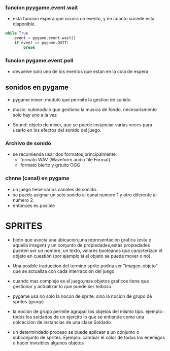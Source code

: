 ### funcion pyygame.event.wait
- esta funcion espera que ocurra un evento, y en cuanto sucede esta disponible.

```Python
while True
    event = pygame.event.wait()
    if event == pygame.QUIT: 
        break
```

### funcion pygame.event.poll
- devuelve solo uno de los eventos que estan en la cola de espera



## sonidos en pygame
- pygame.mixer: modulo que permite la gestion de sonido

- music: submodulo que gestiona la musica de fondo. necesariamente solo hay uno a la vez

- Sound: objeto de mixer, que se puede instanciar varias veces para usarlo en los efectos del sonido del juego.

### Archivo de sonido
- se recomienda usar dos formatos,principalmente:
    - formato WAV (Waveform audio file Format)
    - formato bierto y grtuito OGG


### chnne (canal) en pygame
- un juego tiene varios canales de sonido.
- se puede asignar un solo sonido al canal numero 1 y otro diferente al numero 2.
- entonces es posible

# SPRITES 
- bjeto que asocia una ubicacion,una representacion grafica (esta o aquella imagen) y un conjunto de propiedades,estas propiedades pueden ser un nombre, un texto, valores booleanos que caracterizan el objeto en cuestión (por ejemplo si el objeto se puede mover o no).
- Una posible traduccion del termino sprite podria ser "imagen-objeto" que se actualiza con cada interraccion del juego
- cuando mas complejo es el juego,mas objetos graficos tiene que gestionar y actualizar lo que puede ser tedioso.
- pygame usa no solo la nocon de sprite, sino la nocion de grupo de sprites (group)
- la nocion de grupo permite agrupar los objetos del mismo tipo. ejemplo : todos los soldados de un ejercito lo que se entiende como una colceccion de instancias de una clase Soldado 

- un determindado proceso se puede aplicaar a un conjunto o subconjunto de sprites. Ejemplo: cambiar el color de todos los enemigos o hacer invisibles algunos objetos